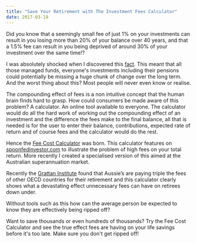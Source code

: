 ```yaml
---
title: "Save Your Retirement with The Investment Fees Calculator"
date: 2017-03-19
---
```


Did you know that a seemingly small fee of just 1% on your investments can result in you losing more than 20% of your balance over 40 years, and that a 1.5% fee can result in you being deprived of around 30% of your investment over the same time!?

I was absolutely shocked when I discovered this [fact](http://www.nytimes.com/2014/03/02/your-money/give-fees-an-inch-and-theyll-take-a-mile.html?_r=0). This meant that all those managed funds, everyone's investments including their pensions could potentially be missing a huge chunk of change over the long term. And the worst thing about this? Most people will never even know or realise.

The compounding effect of fees is a non intuitive concept that the human brain finds hard to grasp. How could consumers be made aware of this problem? A calculator. An online tool available to everyone. The calculator would do all the hard work of working out the compounding effect of an investment and the difference the fees make to the final balance, all that is needed is for the user to enter their balance, contributions, expected rate of return and of course fees and the calculator would do the rest.

Hence the [Fee Cost Calculator](/investment-fees-calculator/) was born. This calculator features on [spoonfedinvestor.com](http://www.spoonfedinvestor.com/fund-fee-calculator/) to illustrate the problem of high fees on your total return. More recently I created a specialised version of this aimed at the Australian superannuation market.

Recently the [Grattan Institute](http://grattan.edu.au/report/super-sting-how-to-stop-australians-paying-too-much-for-superannuation/) found that Aussie’s are paying triple the fees of other OECD countries for their retirement and this calculator clearly shows what a devastating effect unnecessary fees can have on retirees down under.

Without tools such as this how can the average person be expected to know they are effectively being ripped off?

Want to save thousands or even hundreds of thousands? Try the Fee Cost Calculator and see the true effect fees are having on your life savings before it's too late. Make sure you don't get ripped off!
